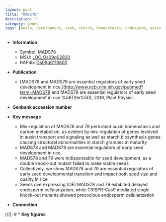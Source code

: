```yaml
---
layout: post
title: "MADS78"
description: ""
category: genes
tags: [auxin, development, seed, starch, homeostasis, endosperm, auxin transport, seed size, seed development, quality, starch biosynthesis]
---
```


* **Information**  
    + Symbol: MADS78  
    + MSU: [LOC_Os09g02830](http://rice.plantbiology.msu.edu/cgi-bin/ORF_infopage.cgi?orf=LOC_Os09g02830)  
    + RAPdb: [Os09g0116800](http://rapdb.dna.affrc.go.jp/viewer/gbrowse_details/irgsp1?name=Os09g0116800)  

* **Publication**  
    + [MADS78 and MADS79 are essential regulators of early seed development in rice.](http://www.ncbi.nlm.nih.gov/pubmed?term=MADS78 and MADS79 are essential regulators of early seed development in rice.%5BTitle%5D), 2019, Plant Physiol.

* **Genbank accession number**  

* **Key message**  
    + Mis-regulation of MADS78 and 79 perturbed auxin homeostasis and carbon metabolism, as evident by mis-regulation of genes involved in auxin transport and signaling as well as starch biosynthesis genes causing structural abnormalities in starch granules at maturity
    + MADS78 and MADS79 are essential regulators of early seed development in rice.
    + MADS78 and 79 were indispensable for seed development, as a double knock-out mutant failed to make viable seeds
    + Collectively, we show MADS78 and 79 are essential regulators of early seed developmental transition and impact both seed size and quality in rice
    + Seeds overexpressing (OE) MADS78 and 79 exhibited delayed endosperm cellularization, while CRISPR-Cas9 mediated single knock-out mutants showed precocious endosperm cellularization

* **Connection**  

[//]: # * **Key figures**  



